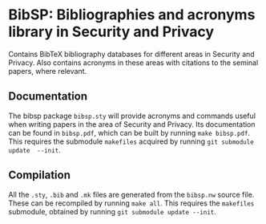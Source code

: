 # BibSP: Bibliographies and acronyms library in Security and Privacy

Contains BibTeX bibliography databases for different areas in Security and 
Privacy. Also contains acronyms in these areas with citations to the seminal 
papers, where relevant.


## Documentation

The bibsp package `bibsp.sty` will provide acronyms and commands useful when 
writing papers in the area of Security and Privacy. Its documentation can be 
found in `bibsp.pdf`, which can be built by running `make bibsp.pdf`. This 
requires the submodule `makefiles` acquired by running `git submodule update 
--init`.


## Compilation

All the `.sty`, `.bib` and `.mk` files are generated from the `bibsp.nw` source 
file. These can be recompiled by running `make all`. This requires the 
`makefiles` submodule, obtained by running `git submodule update --init`.
